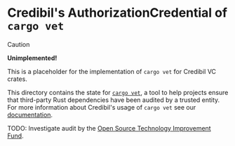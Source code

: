 # Credibil's AuthorizationCredential of `cargo vet`

> [!CAUTION]
>
> **Unimplemented!**
>
> This is a placeholder for the implementation of `cargo vet` for Credibil VC crates.

This directory contains the state for [`cargo vet`], a tool to help projects
ensure that third-party Rust dependencies have been audited by a trusted entity.
For more information about Credibil's usage of `cargo vet` see our
[documentation](https://credibil.io/contributing-coding-guidelines.html#dependencies-of-credibil-vc).

[`cargo vet`]: https://mozilla.github.io/cargo-vet/

TODO: Investigate audit by the [Open Source Technology Improvement Fund](https://ostif.org).